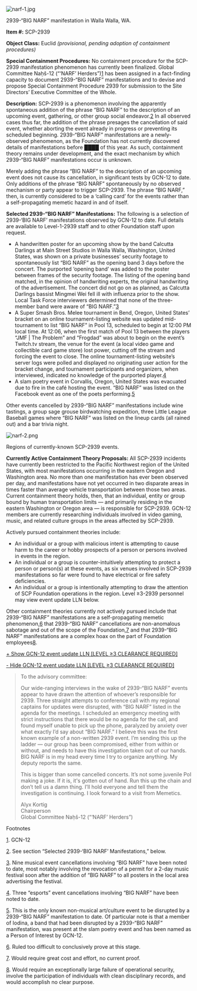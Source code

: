 ![narf-1.jpg](http://scp-wiki.wdfiles.com/local--files/scp-2939/narf-1.jpg)

2939-“BIG NARF” manifestation in Walla Walla, WA.

**Item #:** SCP-2939

**Object Class:** Euclid _(provisional, pending adoption of containment procedures)_

**Special Containment Procedures:** No containment procedure for the SCP-2939 manifestation phenomenon has currently been finalized. Global Committee Naḥš-12 (“‘NARF’ Herders”)[1](javascript:;) has been assigned in a fact-finding capacity to document 2939-“BIG NARF” manifestations and to devise and propose Special Containment Procedure 2939 for submission to the Site Directors’ Executive Committee of the Whole.

**Description:** SCP-2939 is a phenomenon involving the apparently spontaneous addition of the phrase “BIG NARF” to the description of an upcoming event, gathering, or other group social endeavor.[2](javascript:;) In all observed cases thus far, the addition of the phrase presages the cancellation of said event, whether aborting the event already in progress or preventing its scheduled beginning. 2939-“BIG NARF” manifestations are a newly-observed phenomenon, as the Foundation has not currently discovered details of manifestations before ████ of this year. As such, containment theory remains under development, and the exact mechanism by which 2939-“BIG NARF” manifestations occur is unknown.

Merely adding the phrase “BIG NARF” to the description of an upcoming event does not cause its cancellation, in significant tests by GCN-12 to date. Only additions of the phrase “BIG NARF” spontaneously by no observed mechanism or party appear to trigger SCP-2939. The phrase “BIG NARF,” then, is currently considered to be a ‘calling card’ for the events rather than a self-propagating memetic hazard in and of itself.

**Selected 2939-“BIG NARF” Manifestations:** The following is a selection of 2939-‘BIG NARF’ manifestations observed by GCN-12 to date. Full details are available to Level-1-2939 staff and to other Foundation staff upon request.

*   A handwritten poster for an upcoming show by the band Calcutta Darlings at Main Street Studios in Walla Walla, Washington, United States, was shown on a private businesses’ security footage to spontaneously list “BIG NARF” as the opening band 3 days before the concert. The purported ‘opening band’ was added to the poster between frames of the security footage. The listing of the opening band matched, in the opinion of handwriting experts, the original handwriting of the advertisement. The concert did not go on as planned, as Calcutta Darlings bassist Mingmei Wei fell ill with influenza prior to the show. Local Task Force interviewers determined that none of the three-member band were aware of “BIG NARF.”[3](javascript:;)
*   A Super Smash Bros. Melee tournament in Bend, Oregon, United States’ bracket on an online tournament-listing website was updated mid-tournament to list “BIG NARF” in Pool 13, scheduled to begin at 12:00 PM local time. At 12:06, when the first match of Pool 13 between the players “JMF | The Problem” and “Frogdad” was about to begin on the event’s Twitch.tv stream, the venue for the event (a local video game and collectible card game store) lost power, cutting off the stream and forcing the event to close. The online tournament-listing website’s server logs were polled and displayed no originating user action for the bracket change, and tournament participants and organizers, when interviewed, indicated no knowledge of the purported player.[4](javascript:;)
*   A slam poetry event in Corvallis, Oregon, United States was evacuated due to fire in the café hosting the event. “BIG NARF” was listed on the Facebook event as one of the poets performing.[5](javascript:;)

Other events cancelled by 2939-“BIG NARF” manifestations include wine tastings, a group sage grouse birdwatching expedition, three Little League Baseball games where “BIG NARF” was listed on the lineup cards (all rained out) and a bar trivia night.

![narf-2.png](http://scp-wiki.wdfiles.com/local--files/scp-2939/narf-2.png)

Regions of currently-known SCP-2939 events.

**Currently Active Containment Theory Proposals:** All SCP-2939 incidents have currently been restricted to the Pacific Northwest region of the United States, with most manifestations occurring in the eastern Oregon and Washington area. No more than one manifestation has ever been observed per day, and manifestations have not yet occurred in two disparate areas in times faster than average vehicle transportation between those two areas. Current containment theory holds, then, that an individual, entity or group bound by human transportation limits — and primarily residing in the eastern Washington or Oregon area — is responsible for SCP-2939. GCN-12 members are currently researching individuals involved in video gaming, music, and related culture groups in the areas affected by SCP-2939.

Actively pursued containment theories include:

*   An individual or a group with malicious intent is attempting to cause harm to the career or hobby prospects of a person or persons involved in events in the region.
*   An individual or a group is counter-intuitively attempting to protect a person or person(s) at these events, as six venues involved in SCP-2939 manifestations so far were found to have electrical or fire safety deficiencies.
*   An individual or a group is intentionally attempting to draw the attention of SCP Foundation operations in the region. Level ≥3-2939 personnel may view event update LLN below.

Other containment theories currently not actively pursued include that 2939-“BIG NARF” manifestations are a self-propagating memetic phenomenon,[6](javascript:;) that 2939-“BIG NARF” cancellations are non-anomalous sabotage and out of the scope of the Foundation,[7](javascript:;) and that 2939-“BIG NARF” manifestations are a complex hoax on the part of Foundation employees[8](javascript:;).

[+ Show GCN-12 event update LLN \[LEVEL ≥3 CLEARANCE REQUIRED\]](javascript:;)

[\- Hide GCN-12 event update LLN \[LEVEL ≥3 CLEARANCE REQUIRED\]](javascript:;)

> To the advisory committee:
> 
> Our wide-ranging interviews in the wake of 2939-“BIG NARF” events appear to have drawn the attention of whoever’s responsible for 2939. Three straight attempts to conference call with my regional captains for updates were disrupted, with “BIG NARF” listed in the agenda for the meetings. I scheduled an emergency meeting with strict instructions that there would be no agenda for the call, and found myself unable to pick up the phone, paralyzed by anxiety over what exactly I’d say about “BIG NARF.” I believe this was the first known example of a non-written 2939 event. I’m sending this up the ladder — our group has been compromised, either from within or without, and needs to have this investigation taken out of our hands. BIG NARF is in my head every time I try to organize anything. My deputy reports the same.
> 
> This is bigger than some cancelled concerts. It’s not some juvenile PoI making a joke. If it is, it's gotten out of hand. Run this up the chain and don’t tell us a damn thing. I’ll hold everyone and tell them the investigation is continuing. I look forward to a visit from Memetics.
> 
> Alyx Kortig  
> Chairperson  
> Global Committee Naḥš-12 (“‘NARF’ Herders”)

Footnotes

[1](javascript:;). GCN-12

[2](javascript:;). See section “Selected 2939-‘BIG NARF’ Manifestations,” below.

[3](javascript:;). Nine musical event cancellations involving “BIG NARF” have been noted to date, most notably involving the revocation of a permit for a 2-day music festival soon after the addition of “BIG NARF” to all posters in the local area advertising the festival.

[4](javascript:;). Three “esports” event cancellations involving “BIG NARF” have been noted to date.

[5](javascript:;). This is the only known non-musical art/culture event to be disrupted by a 2939-“BIG NARF” manifestation to date. Of particular note is that a member of Iodina, a band that had been disrupted by a 2939-“BIG NARF” manifestation, was present at the slam poetry event and has been named as a Person of Interest by GCN-12.

[6](javascript:;). Ruled too difficult to conclusively prove at this stage.

[7](javascript:;). Would require great cost and effort, no current proof.

[8](javascript:;). Would require an exceptionally large failure of operational security, involve the participation of individuals with clean disciplinary records, and would accomplish no clear purpose.
